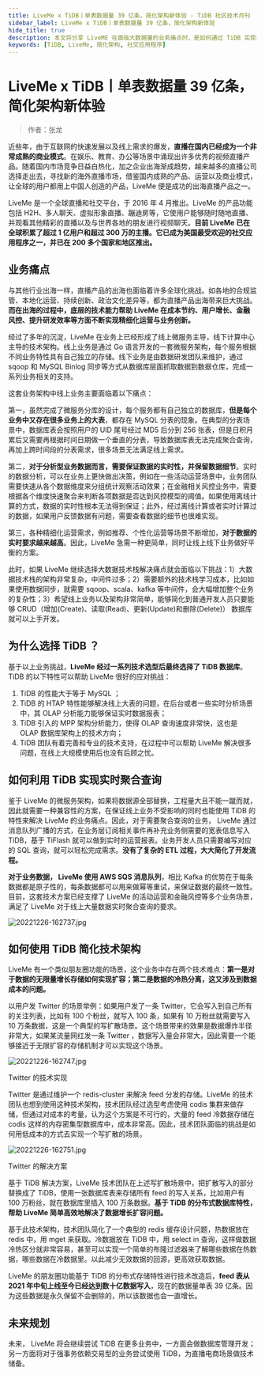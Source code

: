 ```yaml
---
title: LiveMe x TiDB丨单表数据量 39 亿条，简化架构新体验 - TiDB 社区技术月刊
sidebar_label: LiveMe x TiDB丨单表数据量 39 亿条，简化架构新体验
hide_title: true
description: 本文将分享 LiveME 在面临大数据量的业务痛点时，是如何通过 TiDB 实现简化架构以应对挑战的。
keywords: [TiDB, LiveMe, 简化架构, 社交应用程序]
---
```


# LiveMe x TiDB丨单表数据量 39 亿条，简化架构新体验

> 作者：张龙

近些年，由于互联网的快速发展以及线上需求的爆发，**直播在国内已经成为一个非常成熟的商业模式**。在娱乐、教育、办公等场景中涌现出许多优秀的视频直播产品。随着国内市场竞争日益白热化，加之企业出海渐成趋势，越来越多的直播公司选择走出去，寻找新的海外直播市场，借鉴国内成熟的产品、运营以及商业模式，让全球的用户都用上中国人创造的产品，LiveMe 便是成功的出海直播产品之一。

LiveMe 是一个全球直播和社交平台，于 2016 年 4 月推出。LiveMe 的产品功能包括 H2H、多人聊天、虚拟形象直播、蹦迪房等，它使用户能够随时随地直播、并观看其他精彩的直播以及与世界各地的朋友进行视频聊天。**目前 LiveMe 已在全球积累了超过 1 亿用户和超过 300 万的主播。它已成为美国最受欢迎的社交应用程序之一，并已在 200 多个国家和地区推出。**

## 业务痛点

与其他行业出海一样，直播产品的出海也面临着许多全球化挑战。如各地的合规监管、本地化运营、持续创新、政治文化差异等，都为直播产品出海带来巨大挑战。**而在出海的过程中，底层的技术能力帮助 LiveMe 在成本节约、用户增长、金融风控、提升研发效率等方面不断实现精细化运营与业务创新。**

经过了多年的沉淀，LiveMe 在业务上已经形成了线上微服务主导，线下计算中心主导的技术架构。线上业务是通过 Go 语言开发的一套微服务架构，每个服务根据不同业务特性具有自己独立的存储。线下业务是由数据研发团队来维护，通过 sqoop 和 MySQL Binlog 同步等方式从数据库层面抓取数据到数据仓库，完成一系列业务相关的支持。

这套业务架构中线上业务主要面临着以下痛点：

第一，虽然完成了微服务分库的设计，每个服务都有自己独立的数据库，**但是每个业务中又存在很多业务上的大表**，都存在 MySQL 分表的现象。在典型的分表场景中，数据库表会按照用户的 UID 尾号经过 MD5 后分到 256 张表，但是日积月累后又需要再根据时间日期做一个垂直的分表，导致数据库表无法完成聚合查询，再加上跨时间段的分表需求，很多场景无法满足线上需求。

第二，**对于分析型业务数据而言，需要保证数据的实时性，并保留数据细节**。实时的数据分析，可以在业务上更快做出决策，例如在一些活动运营场景中，业务团队需要快速从各个数据维度来分组统计观察活动效果；在金融相关风控业务中，需要根据各个维度快速聚合来判断各项数据是否达到风控模型的阈值。如果使用离线计算的方式，数据的实时性根本无法得到保证；此外，经过离线计算或者实时计算过的数据，如果用户反馈数据有问题，需要查看数据的细节也很难实现。

第三，各种精细化运营需求，例如推荐、个性化运营等场景不断增加，**对于数据的实时要求越来越高**。因此，LiveMe 急需一种更简单，同时让线上线下业务做好平衡的方案。

此时，如果 LiveMe 继续选择大数据技术栈解决痛点就会面临以下挑战：1）大数据技术栈的架构非常复杂，中间件过多；2）需要额外的技术栈学习成本，比如如果使用数据同步，就需要 sqoop、scala、kafka 等中间件，会大幅增加整个业务的复杂性；3）希望线上业务以及架构非常简单，能够简化到普通开发人员只要能够 CRUD（增加(Create)、读取(Read)、更新(Update)和删除(Delete)） 数据库就可以上手开发。

## 为什么选择 TiDB ？

基于以上业务挑战，**LiveMe 经过一系列技术选型后最终选择了 TiDB 数据库**。TiDB 的以下特性可以帮助 LiveMe 很好的应对挑战：

1. TiDB 的性能大于等于 MySQL ；
2. TiDB 的 HTAP 特性能够解决线上大表的问题，在后台或者一些实时分析场景中，其 OLAP 分析能力能够保证实时数据报表；
3. TiDB 引入的 MPP 架构分析能力，使得 OLAP 查询速度非常快，这也是 OLAP 数据库架构上的技术方向；
4. TiDB 团队有着完善和专业的技术支持，在过程中可以帮助 LiveMe 解决很多问题，在线上大规模使用后也没有后顾之忧。

## 如何利用 TiDB 实现实时聚合查询

鉴于 LiveMe 的微服务架构，如果将数据源全部替换，工程量大且不能一蹴而就，因此就需要一种兼容性的方案，在保证线上业务不受影响的同时也能使用 TiDB 的特性来解决 LiveMe 的业务痛点。因此，对于需要聚合查询的业务， LiveMe 通过消息队列广播的方式，在业务层订阅相关事件再补充业务侧需要的宽表信息写入 TiDB，基于 TiFlash 就可以做到实时的运营报表。业务开发人员只需要编写对应的 SQL 查询，就可以轻松完成需求。**没有了复杂的 ETL 过程，大大简化了开发流程。**

**对于业务数据， LiveMe 使用 AWS SQS 消息队列**，相比 Kafka 的优势在于每条数据都是原子性的，每条数据都可以用来做幂等重试，来保证数据的最终一致性。目前，这套技术方案已经支撑了 LiveMe 的活动运营和金融风控等多个业务场景，满足了 LiveMe 对于线上大量数据实时聚合查询的要求。

![20221226-162737.jpg](https://img1.www.pingcap.com/prod/20221226_162737_a33d69ea3a.jpg)

## 如何使用 TiDB 简化技术架构

LiveMe 有一个类似朋友圈功能的场景，这个业务中存在两个技术难点：**第一是对于数据的无限量增长存储如何实现扩容；第二是数据的冷热分离，这又涉及到数据成本的问题。**

以用户发 Twitter 的场景举例：如果用户发了一条 Twitter，它会写入到自己所有的关注列表，比如有 100 个粉丝，就写入 100 条，如果有 10 万粉丝就需要写入 10 万条数据，这是一个典型的写扩散场景。这个场景带来的效果是数据爆炸半径非常大，如果某流量网红发一条 Twitter ，数据写入量会非常大，因此需要一个能够接近于无限扩容的存储机制才可以实现这个场景。

![20221226-162747.jpg](https://img1.www.pingcap.com/prod/20221226_162747_90f8291510.jpg)

Twitter 的技术实现

Twitter 是通过维护一个 redis-cluster 来解决 feed 分发的存储。LiveMe 的技术团队也想到使用这种技术架构，技术团队经过选型考虑使用 codis 集群来做存储，但通过对成本的考量，认为这个方案是不可行的，大量的 feed 冷数据存储在 codis 这样的内存密集型数据库中，成本非常高。因此，技术团队面临的挑战是如何用低成本的方式去实现一个写扩散的场景。

![20221226-162751.jpg](https://img1.www.pingcap.com/prod/20221226_162751_44d420064b.jpg)

Twitter 的解决方案

基于 TiDB 解决方案，LiveMe 技术团队在上述写扩散场景中，把扩散写入的部分替换成了 TiDB，使用一张数据库表来存储所有 feed 的写入关系，比如用户有 100 万粉丝，就在数据库里插入 100 万条数据。**基于 TiDB 的分布式数据库特性，帮助 LiveMe 简单高效地解决了数据增长扩容问题。**

基于此技术架构，技术团队简化了一个典型的 redis 缓存设计问题，热数据放在 redis 中，用 mget 来获取。冷数据放在 TiDB 中，用 select in 查询，这样做数据冷热区分就非常容易，甚至可以实现一个简单的布隆过滤器来了解哪些数据在热数据，哪些数据在冷数据里。以此减少无效数据的回源，更高效获取数据。

LiveMe 的朋友圈功能基于 TiDB 的分布式存储特性进行技术改造后，**feed 表从 2021 年中旬上线至今已经达到数十亿数据写入**，现在的数据量单表 39 亿条。因为这些数据是永久保留不会删除的，所以该数据也会一直增长。

## 未来规划

未来， LiveMe 将会继续尝试 TiDB 在更多业务中，一方面会做数据库管理开发；另一方面将对于强事务依赖交易型的业务尝试使用 TiDB，为直播电商场景做技术储备。
